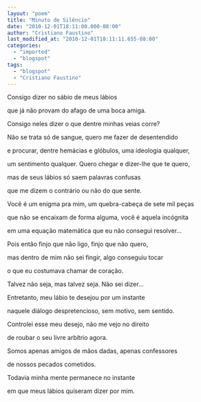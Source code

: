 ```yaml
---
layout: "poem"
title: "Minuto de Silêncio"
date: "2010-12-01T18:11:00.000-08:00"
author: "Cristiano Faustino"
last_modified_at: "2010-12-01T18:11:11.655-08:00"
categories:
  - "imported"
  - "blogspot"
tags:
  - "blogspot"
  - "Cristiano Faustino"
---
```


Consigo dizer no sábio de meus lábios

que já não provam do afago de uma boca amiga.

Consigo neles dizer o que dentre minhas veias corre?

Não se trata só de sangue, quero me fazer de desentendido

e procurar, dentre hemácias e glóbulos, uma ideologia qualquer,

um sentimento qualquer. Quero chegar e dizer-lhe que te quero,

mas de seus lábios só saem palavras confusas

que me dizem o contrário ou não do que sente.

Você é um enigma pra mim, um quebra-cabeça de sete mil peças

que não se encaixam de forma alguma, você é aquela incógnita

em uma equação matemática que eu não consegui resolver...

Pois então finjo que não ligo, finjo que não quero,

mas dentro de mim não sei fingir, algo conseguiu tocar

o que eu costumava chamar de coração.

Talvez não seja, mas talvez seja. Não sei dizer...

Entretanto, meu lábio te desejou por um instante

naquele diálogo despretencioso, sem motivo, sem sentido.

Controlei esse meu desejo, não me vejo no direito

de roubar o seu livre arbítrio agora.

Somos apenas amigos de mãos dadas, apenas confessores

de nossos pecados cometidos.

Todavia minha mente permanece no instante

em que meus lábios quiseram dizer por mim.